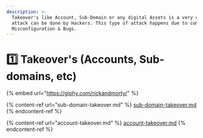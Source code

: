 ```yaml
---
description: >-
  Takeover's like Account, Sub-Domain or any digital Assets is a very common
  attack can be done by Hackers. This type of attack happens due to common
  Misconfiguration & Bugs.
---
```


# 1️⃣ Takeover's (Accounts, Sub-domains, etc)

{% embed url="https://giphy.com/rickandmorty/" %}

{% content-ref url="sub-domain-takeover.md" %}
[sub-domain-takeover.md](sub-domain-takeover.md)
{% endcontent-ref %}

{% content-ref url="account-takeover.md" %}
[account-takeover.md](account-takeover.md)
{% endcontent-ref %}
